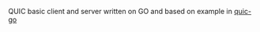 
QUIC basic client and server written on GO and based on example in [quic-go](https://github.com/quic-go/quic-go/tree/master)